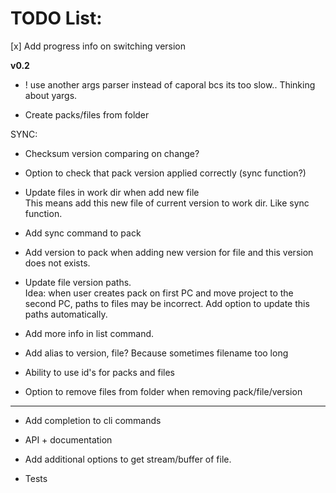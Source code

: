 # TODO List:

[x] Add progress info on switching version

**v0.2**

- ! use another args parser instead of caporal bcs its too slow.. Thinking about yargs.

- Create packs/files from folder

SYNC:
- Checksum version comparing on change?
- Option to check that pack version applied correctly (sync function?)
- Update files in work dir when add new file  
  This means add this new file of current version to work dir. Like sync function.
- Add sync command to pack

- Add version to pack when adding new version for file and this version does not exists.
- Update file version paths.  
  Idea: when user creates pack on first PC and move project to the second PC, paths to files may be incorrect. Add option to update this paths automatically.
- Add more info in list command.
- Add alias to version, file? Because sometimes filename too long
- Ability to use id's for packs and files
- Option to remove files from folder when removing pack/file/version

****
- Add completion to cli commands

- API + documentation
- Add additional options to get stream/buffer of file.

- Tests